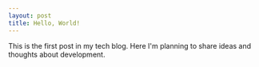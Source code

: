 ```yaml
---
layout: post
title: Hello, World!
---
```


This is the first post in my tech blog. Here I'm planning to share ideas and thoughts about development.

